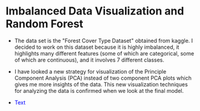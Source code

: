# Imbalanced Data Visualization and Random Forest

- The data set is the "Forest Cover Type Dataset" obtained from kaggle. I decided to work on this dataset because it is highly imbalanced, it highlights many different features (some of which are categorical, some of which are continuous), and it involves 7 different classes.

- I have looked a new strategy for visualization of the Principle Component Analysis (PCA) instead of two component PCA plots which gives me more insights of the data. This new visualization techniques
for analyzing the data is confirmed when we look at the final model.

- <font color=blue>Text</font>

